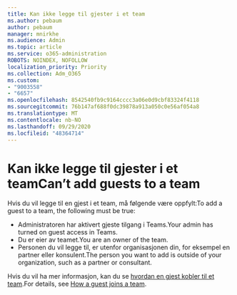 ```yaml
---
title: Kan ikke legge til gjester i et team
ms.author: pebaum
author: pebaum
manager: mnirkhe
ms.audience: Admin
ms.topic: article
ms.service: o365-administration
ROBOTS: NOINDEX, NOFOLLOW
localization_priority: Priority
ms.collection: Adm_O365
ms.custom:
- "9003558"
- "6657"
ms.openlocfilehash: 8542540fb9c9164cccc3a06e0d9cbf83324f4118
ms.sourcegitcommit: 76b147af688f0dc39878a913a050c0e56af054a8
ms.translationtype: MT
ms.contentlocale: nb-NO
ms.lasthandoff: 09/29/2020
ms.locfileid: "48364714"
---
```

# <a name="cant-add-guests-to-a-team"></a><span data-ttu-id="47317-102">Kan ikke legge til gjester i et team</span><span class="sxs-lookup"><span data-stu-id="47317-102">Can’t add guests to a team</span></span>

<span data-ttu-id="47317-103">Hvis du vil legge til en gjest i et team, må følgende være oppfylt:</span><span class="sxs-lookup"><span data-stu-id="47317-103">To add a guest to a team, the following must be true:</span></span>  

- <span data-ttu-id="47317-104">Administratoren har aktivert gjeste tilgang i Teams.</span><span class="sxs-lookup"><span data-stu-id="47317-104">Your admin has turned on guest access in Teams.</span></span>
- <span data-ttu-id="47317-105">Du er eier av teamet.</span><span class="sxs-lookup"><span data-stu-id="47317-105">You are an owner of the team.</span></span>
- <span data-ttu-id="47317-106">Personen du vil legge til, er utenfor organisasjonen din, for eksempel en partner eller konsulent.</span><span class="sxs-lookup"><span data-stu-id="47317-106">The person you want to add is outside of your organization, such as a partner or consultant.</span></span>

<span data-ttu-id="47317-107">Hvis du vil ha mer informasjon, kan du se  [hvordan en gjest kobler til et team](https://docs.microsoft.com/MicrosoftTeams/guest-joins).</span><span class="sxs-lookup"><span data-stu-id="47317-107">For details, see  [How a guest joins a team](https://docs.microsoft.com/MicrosoftTeams/guest-joins).</span></span>